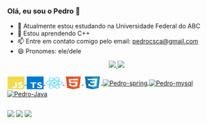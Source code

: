 ### Olá, eu sou o Pedro 👋

- 🔭 Atualmente estou estudando na Universidade Federal do ABC
- 🌱 Estou aprendendo C++
- 📫 Entre em contato comigo pelo email: pedrocsca@gmail.com
- 😄 Pronomes: ele/dele

<div align="center">
  <a href="https://github.com/PedroChaves22">
  <img height="180em" src="https://github-readme-stats.vercel.app/api?username=PedroChaves22&show_icons=true&theme=dracula&include_all_commits=true&count_private=true"/>
  <img height="180em" src="https://github-readme-stats.vercel.app/api/top-langs/?username=PedroChaves22&layout=compact&langs_count=7&theme=dracula"/>
</div>

<div style="display: inline_block"><br>
  <img align="center" alt="Pedro-Js" height="30" width="40" src="https://raw.githubusercontent.com/devicons/devicon/master/icons/javascript/javascript-plain.svg">
  <img align="center" alt="Pedro-Ts" height="30" width="40" src="https://raw.githubusercontent.com/devicons/devicon/master/icons/typescript/typescript-plain.svg">
  <img align="center" alt="Pedro-React" height="30" width="40" src="https://raw.githubusercontent.com/devicons/devicon/master/icons/react/react-original.svg">
  <img align="center" alt="Pedrp-HTML" height="30" width="40" src="https://raw.githubusercontent.com/devicons/devicon/master/icons/html5/html5-original.svg">
  <img align="center" alt="Pedro-CSS" height="30" width="40" src="https://raw.githubusercontent.com/devicons/devicon/master/icons/css3/css3-original.svg">
     <img align="center" alt="Pedro-spring" height="30" width="40" src="https://cdn.jsdelivr.net/gh/devicons/devicon/icons/spring/spring-original.svg">
    <img align="center" alt="Pedro-mysql" height="40" width="50" src="https://cdn.jsdelivr.net/gh/devicons/devicon/icons/mysql/mysql-original-wordmark.svg" />
    <img align="center" alt="Pedro-Java" height="35" width="45" src="https://cdn.jsdelivr.net/gh/devicons/devicon/icons/java/java-original.svg">       
          
            
          
   
  
</div>
  
  ##
 
<div> 
   <a href="https://www.instagram.com/c_pedrochaves" target="_blank"><img src="https://img.shields.io/badge/-Instagram-%23E4405F?style=for-the-badge&logo=instagram&logoColor=white" target="_blank"></a>
   <a href = "https://mail.google.com/mail/u/0/?tab=rm&ogbl#inbox"><img src="https://img.shields.io/badge/-Gmail-%23333?style=for-the-badge&logo=gmail&logoColor=white" target="_blank"></a>
  <a href="https://www.linkedin.com/in/pedro-chaves-santos-cura%C3%A7a-de-araujo-31a61b217" target="_blank"><img src="https://img.shields.io/badge/-LinkedIn-%230077B5?style=for-the-badge&logo=linkedin&logoColor=white" target="_blank"></a> 
 
  </div>
